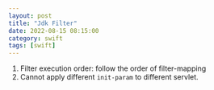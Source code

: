 ```yaml
---
layout: post
title: "Jdk Filter"
date: 2022-08-15 08:15:00
category: swift
tags: [swift]
---
```


1. Filter execution order: follow the order of filter-mapping
2. Cannot apply different `init-param` to different servlet.

[jekyll]: http://jekyllrb.com
[jekyll-gh]: https://github.com/jekyll/jekyll
[jekyll-help]: https://github.com/jekyll/jekyll-help

